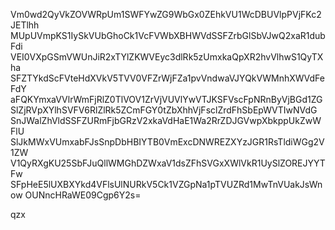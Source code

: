 Vm0wd2QyVkZOVWRpUm1SWFYwZG9WbGx0ZEhkVU1WcDBUVlpPVjFKc2JETlhh
MUpUVmpKS1IySkVUbGhoCk1VcFVWbXBHWVdSSFZrbGlSbVJwQ2xaR1dubFdi
VEI0VXpGSmVWUnJiR2xTYlZKWVEyc3dlRk5zUmxkaQpXR2hvVlhwS1QyTXha
SFZTYkdScFVteHdXVkV5TVV0VFZrWjFZa1pvVndwaVJYQkVWMnhXWVdFeFdY
aFQKYmxaVVlrWmFjRlZ0TlVOV1ZrVjVUVlYwVTJKSFVscFpNRnByVjBGd1ZG
SlZjRVpXYlhSVFV6RlZlRk5ZCmFGY0tZbXhhVjFsclZrdFhSbEpWVTIwNVdG
SnJWalZhVldSSFZURmFjbGRzV2xkaVdHaE1Wa2RrZDJGVwpXbkppUkZwWFlU
SlJkMWxVUmxabFJsSnpDbHBIYTB0VmExcDNWREZXYzJGR1RsTldiWGg2V1ZW
V1QyRXgKU25SbFJuQllWMGhDZWxaV1dsZFhSVGxXWlVkR1UySlZOREJYYTFw
SFpHeE5lUXBXYkd4VFlsUlNURkV5Ck1VZGpNa1pTVUZRd1MwTnVUakJsWnow
OUNncHRaWE09Cgp6Y2s=

qzx